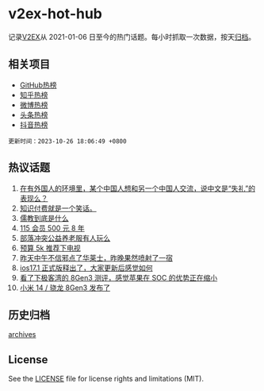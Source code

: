 # v2ex-hot-hub

 记录[V2EX](https://www.v2ex.com/)从 2021-01-06 日至今的热门话题。每小时抓取一次数据，按天[归档](archives)。
 
 ## 相关项目

- [GitHub热榜](https://github.com/snaildev/github-hot-hub)
- [知乎热榜](https://github.com/snaildev/zhihu-hot-hub)
- [微博热榜](https://github.com/snaildev/weibo-hot-hub)
- [头条热榜](https://github.com/snaildev/toutiao-hot-hub)
- [抖音热榜](https://github.com/snaildev/douyin-hot-hub)


 `更新时间：2023-10-26 18:06:49 +0800`

## 热议话题

1. [在有外国人的环境里，某个中国人想和另一个中国人交流，说中文是“失礼”的表现么？](https://www.v2ex.com/t/985392)
1. [知识付费就是一个笑话。](https://www.v2ex.com/t/985433)
1. [儒教到底是什么](https://www.v2ex.com/t/985602)
1. [115 会员 500 元 8 年](https://www.v2ex.com/t/985483)
1. [部落冲突公益养老服有人玩么](https://www.v2ex.com/t/985489)
1. [预算 5k 推荐下电视](https://www.v2ex.com/t/985488)
1. [昨天中午不信邪点了华莱士，昨晚果然喷射了一宿](https://www.v2ex.com/t/985510)
1. [ios17.1 正式版释出了，大家更新后感觉如何](https://www.v2ex.com/t/985494)
1. [看了下极客湾的 8Gen3 测评，感觉苹果在 SOC 的优势正在缩小](https://www.v2ex.com/t/985571)
1. [小米 14 / 骁龙 8Gen3 发布了](https://www.v2ex.com/t/985613)

## 历史归档

[archives](archives)

## License

See the [LICENSE](LICENSE) file for license rights and limitations (MIT).
